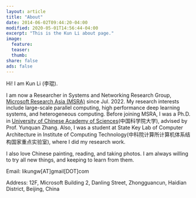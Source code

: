 ```yaml
---
layout: article
title: "About"
date: 2014-06-02T09:44:20-04:00
modified: 2020-05-01T14:56:44-04:00
excerpt: "This is the Kun Li about page."
image:
  feature:
  teaser:
  thumb:
share: false
ads: false
---
```


Hi! I am Kun Li (李琨). 

I am now a Researcher in Systems and Networking Research Group, <a href="https://www.microsoft.com/en-us/research/lab/microsoft-research-asia/">Microsoft Research Asia (MSRA)</a> since Jul. 2022. My research interests include large-scale parallel computing, high performance deep learning systems, and heterogeneous computing. Before joining MSRA, I was a Ph.D. in <a href="https://www.ucas.ac.cn/">University of Chinese Academy of Sciences</a>(中国科学院大学), advised by Prof. Yunquan Zhang. Also, I was a student at State Key Lab of Computer Architecture in Institute of Computing Technology(中科院计算所计算机体系结构国家重点实验室), where I did my research work. 

I also love Chinese painting, reading, and taking photos. I am always willing to try all new things, and keeping to learn from them.

Email: likungw[AT]gmail[DOT]com

Address: 12F, Microsoft Building 2, Danling Street, Zhongguancun, Haidian District, Beijing, China

